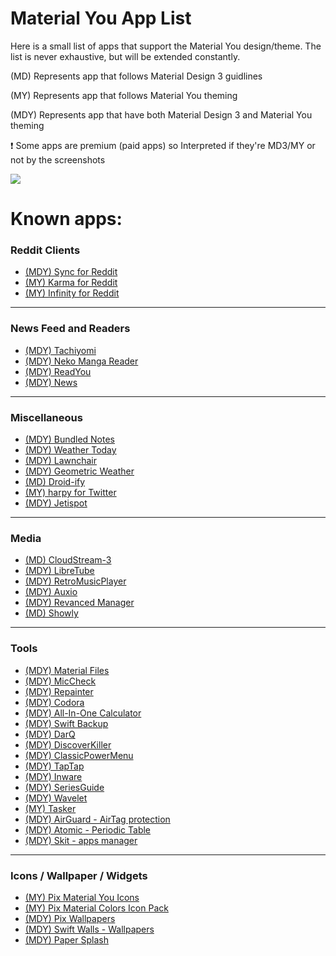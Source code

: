 # Material You App List
Here is a small list of apps that support the Material You design/theme. The list is never exhaustive, but will be extended constantly.

(MD) Represents app that follows Material Design 3 guidlines

(MY) Represents app that follows Material You theming

(MDY) Represents app that have both Material Design 3 and Material You theming

❗ Some apps are premium (paid apps) so Interpreted if they're MD3/MY or not by the screenshots

![](https://lh3.googleusercontent.com/552oGSlinN0Gd7T8EjNkYGCBzHt0UmoG_pWtHSUY6FwaGT4q4-zJlGHD9rWO7MT5Oe_rtQZmyVnGRxVXch7Q1CTSQMs_1TcwbIMX9xZYDjEK2_R7PA=w1064-v0)

# Known apps:
### Reddit Clients
- [(MDY) Sync for Reddit](https://play.google.com/store/apps/details?id=com.laurencedawson.reddit_sync)
- [(MY) Karma for Reddit](https://play.google.com/store/apps/details?id=com.brianrobles204.karmamachine_flutter "Karma")
- [(MY) Infinity for Reddit](https://github.com/Docile-Alligator/Infinity-For-Reddit)

------------
### News Feed and Readers
- [(MDY) Tachiyomi](https://github.com/tachiyomiorg/tachiyomi)
- [(MDY) Neko Manga Reader](https://github.com/CarlosEsco/Neko "Neko Manga Reader")
- [(MDY) ReadYou](https://github.com/Ashinch/ReadYou)
- [(MDY) News](https://github.com/bubelov/news)

------------
### Miscellaneous
- [(MDY) Bundled Notes](https://play.google.com/store/apps/details?id=com.xaviertobin.noted)
- [(MDY) Weather Today](https://play.google.com/store/apps/details?id=com.kokoschka.michael.weather "Wetter Aktuell")
- [(MDY) Lawnchair](https://github.com/LawnchairLauncher/lawnchair)
- [(MDY) Geometric Weather](https://github.com/WangDaYeeeeee/GeometricWeather)
- [(MD) Droid-ify](https://github.com/Iamlooker/Droid-ify)
- [(MY) harpy for Twitter](https://github.com/robertodoering/harpy)
- [(MDY) Jetispot](https://github.com/iTaysonLab/jetispot)

------------
### Media
- [(MD) CloudStream-3](https://github.com/rereleased/release)
- [(MDY) LibreTube](https://github.com/libre-tube/LibreTube "LibreTube")
- [(MDY) RetroMusicPlayer](https://github.com/RetroMusicPlayer/RetroMusicPlayer "RetroMusicPlayer")
- [(MDY) Auxio](https://github.com/OxygenCobalt/Auxio)
- [(MDY) Revanced Manager](https://github.com/revanced/revanced-manager)
- [(MD) Showly](https://github.com/michaldrabik/showly-2.0)

------------
### Tools
- [(MDY) Material Files](https://github.com/zhanghai/MaterialFiles)
- [(MDY) MicCheck](https://play.google.com/store/apps/details?id=com.jlong.miccheck)
- [(MDY) Repainter](https://play.google.com/store/apps/details?id=dev.kdrag0n.dyntheme)
- [(MDY) Codora](https://play.google.com/store/apps/details?id=com.kokoschka.michael.qrtools)
- [(MDY) All-In-One Calculator](https://play.google.com/store/apps/details?id=all.in.one.calculator)
- [(MDY) Swift Backup](https://play.google.com/store/apps/details?id=org.swiftapps.swiftbackup "Swift Backup")
- [(MDY) DarQ](https://github.com/KieronQuinn/DarQ "DarQ")
- [(MDY) DiscoverKiller](https://github.com/KieronQuinn/DiscoverKiller "DiscoverKiller")
- [(MDY) ClassicPowerMenu](https://github.com/KieronQuinn/ClassicPowerMenu "ClassicPowerMenu")
- [(MDY) TapTap](https://github.com/KieronQuinn/TapTap "TapTap")
- [(MDY) Inware](https://play.google.com/store/apps/details?id=com.evo.inware "Inware")
- [(MDY) SeriesGuide](https://play.google.com/store/apps/details?id=com.battlelancer.seriesguide "SeriesGuide")
- [(MDY) Wavelet](https://play.google.com/store/apps/details?id=com.pittvandewitt.wavelet "Wavelet")
- [(MY) Tasker](https://play.google.com/store/apps/details?id=net.dinglisch.android.taskerm "Tasker")
- [(MDY) AirGuard - AirTag protection](https://play.google.com/store/apps/details?id=de.seemoo.at_tracking_detection.release "AirGuard - AirTag protection")
- [(MDY) Atomic - Periodic Table](https://play.google.com/store/apps/details?id=com.jlindemann.science)
- [(MDY) Skit - apps manager](https://play.google.com/store/apps/details?id=com.pavelrekun.skit)

------------
### Icons / Wallpaper / Widgets
- [(MY) Pix Material You Icons](https://play.google.com/store/apps/details?id=com.pashapuma.pix.material.you.iconpack "Pix Material You Icons")
- [(MY) Pix Material Colors Icon Pack](https://play.google.com/store/apps/details?id=com.pashapuma.pix.material.color "Pix Material Colors Icon Pack")
- [(MDY) Pix Wallpapers](https://play.google.com/store/apps/details?id=com.pashapuma.pix.wallpapers "Pix Wallpapers")
- [(MDY) Swift Walls - Wallpapers](https://play.google.com/store/apps/details?id=it.folgore95.mywall "Swift Walls - Wallpapers")
- [(MDY) Paper Splash](https://play.google.com/store/apps/details?id=com.jlindemann.papersplash&hl=de_CH&gl=US "Paper Splash")

